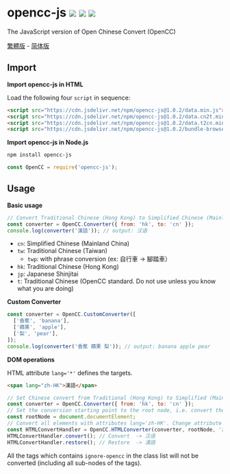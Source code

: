 # opencc-js [![](https://badge.fury.io/js/opencc-js.svg)](https://www.npmjs.com/package/opencc-js) [![](https://github.com/nk2028/opencc-js/workflows/Test/badge.svg)](https://github.com/nk2028/opencc-js/actions?query=workflow%3ATest) [![](https://data.jsdelivr.com/v1/package/npm/opencc-js/badge)](https://www.jsdelivr.com/package/npm/opencc-js)

The JavaScript version of Open Chinese Convert (OpenCC)

[繁體版](README-zh-TW.md) - [简体版](README-zh-CN.md)

## Import

**Import opencc-js in HTML**

Load the following four `script` in sequence:

```html
<script src="https://cdn.jsdelivr.net/npm/opencc-js@1.0.2/data.min.js"></script>          <!-- Required -->
<script src="https://cdn.jsdelivr.net/npm/opencc-js@1.0.2/data.cn2t.min.js"></script>     <!-- For Simplified to Traditional -->
<script src="https://cdn.jsdelivr.net/npm/opencc-js@1.0.2/data.t2cn.min.js"></script>     <!-- For Traditional Chinese to Simplified Chinese -->
<script src="https://cdn.jsdelivr.net/npm/opencc-js@1.0.2/bundle-browser.min.js"></script><!-- Required -->
```

**Import opencc-js in Node.js**

```sh
npm install opencc-js
```

```javascript
const OpenCC = require('opencc-js');
```

## Usage

**Basic usage**

```javascript
// Convert Traditional Chinese (Hong Kong) to Simplified Chinese (Mainland China)
const converter = OpenCC.Converter({ from: 'hk', to: 'cn' });
console.log(converter('漢語')); // output: 汉语
```

- `cn`: Simplified Chinese (Mainland China)
- `tw`: Traditional Chinese (Taiwan)
    - `twp`: with phrase conversion (ex: 自行車 -> 腳踏車）
- `hk`: Traditional Chinese (Hong Kong)
- `jp`: Japanese Shinjitai
- `t`: Traditional Chinese (OpenCC standard. Do not use unless you know what you are doing)

**Custom Converter**

```javascript
const converter = OpenCC.CustomConverter([
  ['香蕉', 'banana'],
  ['蘋果', 'apple'],
  ['梨', 'pear'],
]);
console.log(converter('香蕉 蘋果 梨')); // output: banana apple pear
```

**DOM operations**

HTML attribute `lang='*'` defines the targets.

```html
<span lang="zh-HK">漢語</span>
```

```javascript
// Set Chinese convert from Traditional (Hong Kong) to Simplified (Mainland China)
const converter = OpenCC.Converter({ from: 'hk', to: 'cn' });
// Set the conversion starting point to the root node, i.e. convert the whole page
const rootNode = document.documentElement;
// Convert all elements with attributes lang='zh-HK'. Change attribute value to lang='zh-CN'
const HTMLConvertHandler = OpenCC.HTMLConverter(converter, rootNode, 'zh-HK', 'zh-CN');
HTMLConvertHandler.convert(); // Convert  -> 汉语
HTMLConvertHandler.restore(); // Restore  -> 漢語
```

All the tags which contains `ignore-opencc` in the class list will not be converted (including all sub-nodes of the tags).
